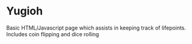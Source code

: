 Yugioh
======

Basic HTML/Javascript page which assists in keeping track of lifepoints. Includes coin flipping and dice rolling
